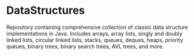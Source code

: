 # DataStructures
Repository containing comprehensive collection of classic data structure implementations in Java. Includes arrays, array lists, singly and doubly linked lists, circular linked lists, stacks, queues, deques, heaps, priority queues, binary trees, binary search trees, AVL trees, and more.
